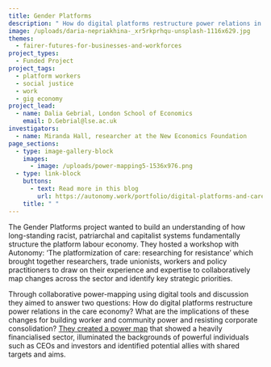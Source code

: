 ```yaml
---
title: Gender Platforms
description: " How do digital platforms restructure power relations in the care economy?"
image: /uploads/daria-nepriakhina-_xr5rkprhqu-unsplash-1116x629.jpg
themes:
  - fairer-futures-for-businesses-and-workforces
project_types:
  - Funded Project
project_tags:
  - platform workers
  - social justice
  - work
  - gig economy
project_lead:
  - name: Dalia Gebrial, London School of Economics
    email: D.Gebrial@lse.ac.uk
investigators:
  - name: Miranda Hall, researcher at the New Economics Foundation
page_sections:
  - type: image-gallery-block
    images:
      - image: /uploads/power-mapping5-1536x976.png
  - type: link-block
    buttons:
      - text: Read more in this blog
        url: https://autonomy.work/portfolio/digital-platforms-and-care-researching-for-resistance/
    title: " "
---
```

The Gender Platforms project wanted to build an understanding of how long-standing racist, patriarchal and capitalist systems fundamentally structure the platform labour economy. They hosted a workshop with Autonomy: ‘The platformization of care: researching for resistance’ which brought together researchers, trade unionists, workers and policy practitioners to draw on their experience and expertise to collaboratively map changes across the sector and identify key strategic priorities.

Through collaborative power-mapping using digital tools and discussion they aimed to answer two questions: How do digital platforms restructure power relations in the care economy? What are the implications of these changes for building worker and community power and resisting corporate consolidation? [They created a power map](https://littlesis.org/oligrapher/7550-care-com-power-mapping) that showed a heavily financialised sector, illuminated the backgrounds of powerful individuals such as CEOs and investors and identified potential allies with shared targets and aims.